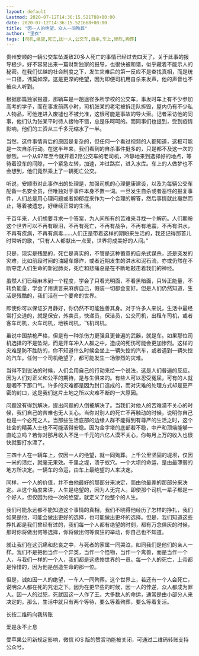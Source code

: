 ```yaml
---
layout: default
Lastmod: 2020-07-12T14:36:15.521788+00:00
date: 2020-07-12T14:36:15.521668+00:00
title: "因一人的绝望，众人一同殉葬"
author: "里衣"
tags: [司机,绝望,死亡,因一人,公交车,自杀,车上,惨烈,殉葬]
---
```


贵州安顺的一辆公交车坠湖致20多人死亡的事情已经过去四天了，关于此事的报导极少，好不容易出来一篇财新独家的报导，也很快被和谐，似乎藏着不能示人的秘密。在我们优越的社会制度之下，发生灾难后的第一反应不是查找真相，而是统一口径，讳莫如深。这是更深的绝望，因为即便司机用自杀来发声，他的声音也不被众人听到。

根据那篇独家报道，那辆车是一趟途径多所学校的公交车，事发时车上有不少参加高考的学子，而在事发前两小时，司机张某的老宅被拆迁队拆毁，屋内仍有不少私人物品，可他连进入废墟也不被允准，这很可能是事故的导火索。记者采访他的同事，他们认为张某平时待人接物不错，总是乐呵呵的。而同事们也提到，受到疫情影响，他们的工资从三千多元缩水了一半。

当然，这件事情背后的原因是复杂的，但任何一个看过视频的人都知道，这极可能是一次自杀行动。在这半年来，我们看到的自杀事件挺多的，只是都不及这一次的惨烈。一个从97年至今就开着2路公交车的老司机，冷静地来到选择好的地点，等待着没车的间隙，一个紧急左转，加速，冲过路拦，进入水库。车上的人做梦也不会想到，他们竟然乘上了一辆死亡公交。

听说，安顺市对此事作出的处理是，加强司机的心理健康建设，以及为每辆公交车配备一名安全员，但唯独对于事件本身不置一词。一旦发生自杀或者恶性的报复事件，人们总是用心理问题或者抑郁症来作为一个合理的解答，然后事情就此戛然而止，等着被遗忘，好继续正常的生活。

千百年来，人们想要寻求一个答案，为人间所有的苦难来寻找一个解药。人们期盼这个世界可以不再有眼泪，不再有死亡，不再有战争，不再有地震，不再有洪水，不再有疾病，不再有病毒……人们正是带着这样的期盼来生活的，我还记得那首儿时常听的歌，“只有人人都献出一点爱，世界将成美好的人间。”

只是，现实是残酷的，死亡是真实的，不管是这种蓄意的自杀式谋杀，还是突发的灾难，比如前段时间的油罐车爆炸，或者近期发生的洪水和泥石流，亦或仍然在不断夺走人们生命的新冠肺炎，死亡和悲痛总是在不断地敲击着我们的神经。

虽然人们已经麻木到一个程度，学会了只看光明面，不看黑暗面，只转正能量，不转负能量，学会了用谎言来麻痹自己，假装一切都会变好。但是人们仍然知道，生活是残酷的，我们活在一个要命的世界。

即使你可以保证岁月静好，你仍然不可能独善其身。对于许多人来说，生活中最经常打交道的，就是保安，外卖员，快递员，保洁员，公交司机，出租车司机，或者客车司机，火车司机，地铁司机，飞机司机。

虽说中国禁枪严格，但是有一种杀伤力更强且更普遍的武器，就是车。如果那位司机选择的不是坠湖，而是开车冲入人群之中，造成的死伤可能会更加惨烈。这样的灾难是防不胜防的，你不知道什么时候会坐上一辆失控的汽车，或者遇到一辆失控的汽车。任何一个司机绝望了，都可能发生一场惨烈的灾难。

当得不到说法的时候，人们会用自己的行动来给一个说法，这是人们普遍的反应。因为人们对正义和公平的期待，是与生俱来的。有些人可以忍受冤屈，可有的人就是咽不下那口气。许多的灾难都是因为封口造成的，而对灾难的处理方式却是更严密的封口，这是我们这片土地之所以灾难不断的一大原因。

问题没有得到解决，提出问题的人倒被解决了。当我们对他人的苦难漠不关心的时候，我们自己的苦难也无人关心。当你对别人的死亡不再触动的时候，说明你自己也是一个必死之人。当那些生活底部的边缘人群不能得到有尊严的生活之时，这个社会的精英人士也不可能活得安稳。因为金字塔的底部若不稳，中产和顶端能够一直屹立吗？若你对那月收入不足一千元的六亿人漠不关心，你每月上万的收入也很快就要打水漂了。

三四十人在一辆车上，仅因一人的绝望，就一同殉葬。上千公里坚固的堤坝，仅因一米的溃烂，就毫无果效。千里之堤，溃于蚁穴。一个大坝的命运，是由最薄弱的地方所决定。一辆车的命运，由车上最绝望的人来决定。

同样，一个人的价值，并不由他最好的那部分来决定，而由他最差的那部分来决定。从这个角度来讲，人生是绝望的，因为人无完人。即使那个司机一辈子都是一个好人，但仅因为他一次的绝望，就定义了他整个的人生。

我们可能永远都不能知道这个事情的真相，我们不晓得他经历了怎样的挣扎，我们如果是他，可能会做出更好的选择，也可能做出更坏的选择。但是，我们知道这些挣扎都是我们曾经有过的，我们每一个人都有绝望的时刻，都有万念俱灰的时候，那时你将做出何等选择，你将做出何等疯狂的举动，你自己也不知道。

就让我们在这沉痛和悲哀之中，与死者的家属一同哭泣，如同我们是他们的亲人一样。我们不是把他当作一个异类，当作一个怪物，当作一个禽兽，而是当作一个人，与我们一样的一个人，我们都是这悲惨世界的一员。每一个人的死亡，上帝都是怜惜的，因为他是创造生命的那一位。

但是，诚如因一人的绝望，一车人一同殉葬。这个世界上，若还有一个人会死亡，说明众人都在死的咒诅之下。因为在更早些的时候，因一人的悖逆，众人都成为罪人。因一人的过犯，死就因这一人作了王。大多数人的命运，通常是由小部分人来决定的。那么，生活中就只有两个等待，要么等着殉葬，要么等着复活。

长按二维码向我转账

爱是永不止息

受苹果公司新规定影响，微信 iOS 版的赞赏功能被关闭，可通过二维码转账支持公众号。

